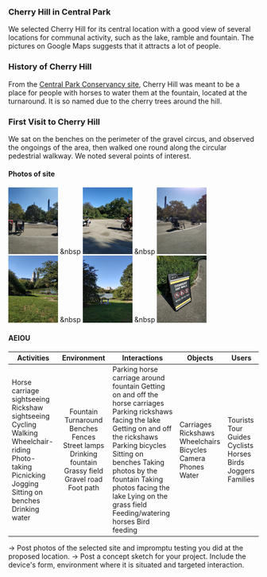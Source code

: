 ### Cherry Hill in Central Park ###

We selected Cherry Hill for its central location with a good view of several locations for communal activity, such as the lake, ramble and fountain. The pictures on Google Maps suggests that it attracts a lot of people.

### History of Cherry Hill ###

From the [Central Park Conservancy site](http://www.centralparknyc.org/things-to-see-and-do/attractions/cherry-hill.html), Cherry Hill was meant to be a place for people with horses to water them at the fountain, located at the turnaround. It is so named due to the cherry trees around the hill.

### First Visit to Cherry Hill ###

We sat on the benches on the perimeter of the gravel circus, and observed the ongoings of the area, then walked one round along the circular pedestrial walkway. We noted several points of interest.

#### Photos of site ####

<img src="photos/ch1.jpg" width="100"> &nbsp <img src="photos/ch2.jpg" width="100">  &nbsp <img src="photos/ch3.jpg" width="100"> <br>
<img src="photos/ch4.jpg" width="100"> &nbsp <img src="photos/ch5.jpg" width="100">  &nbsp <img src="photos/ch6.jpg" width="100"> <br>


#### AEIOU ####

| Activities | Environment | Interactions | Objects | Users |
|-----------------------------------------------------------------------------------------------------------------------------------------------------|:-----------------------------------------------------------------------------------------------------:|----------------------------------------------------------------------------------------------------------------------------------------------------------------------------------------------------------------------------------------------------------------------------------------------------------------|--------------------------------------------------------------|--------------------------------------------------------------|
| Horse carriage sightseeing Rickshaw sightseeing Cycling Walking Wheelchair-riding Photo-taking Picnicking Jogging Sitting on benches Drinking water | Fountain Turnaround Benches Fences Street lamps Drinking fountain Grassy field Gravel road Foot path  | Parking horse carriage around fountain Getting on and off the horse carriages Parking rickshaws facing the lake Getting on and off the rickshaws Parking bicycles Sitting on benches Taking photos by the fountain Taking photos facing the lake Lying on the grass field Feeding/watering horses Bird feeding | Carriages Rickshaws Wheelchairs Bicycles Camera Phones Water | Tourists Tour Guides Cyclists Horses  Birds Joggers Families |





-> Post photos of the selected site and impromptu testing you did at the proposed location.
-> Post a concept sketch for your project. Include the device's form, environment where it is situated and targeted interaction. 